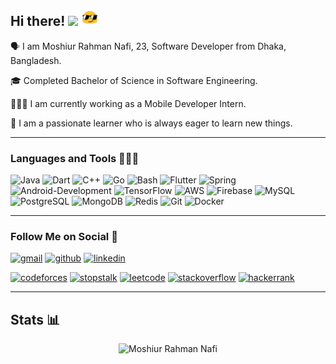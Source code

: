 ## Hi there! <img src="https://media.giphy.com/media/hvRJCLFzcasrR4ia7z/giphy.gif" width="28"> <img src="assets/resources/blob-sunglasses.gif" width="28"/></h3>

🗣 I am Moshiur Rahman Nafi, 23, Software Developer from Dhaka, Bangladesh.

🎓 Completed Bachelor of Science in Software Engineering.

👨🏾‍💻 I am currently working as a Mobile Developer Intern.

🌟 I am a passionate learner who is always eager to learn new things.

---

### Languages and Tools 👨🏾‍💻

![Java](https://img.shields.io/badge/java-%23ED8B00.svg?style=for-the-badge&logo=openjdk&logoColor=white)
![Dart](https://img.shields.io/badge/dart-%230175C2.svg?style=for-the-badge&logo=dart&logoColor=white)
![C++](https://img.shields.io/badge/C%2B%2B-00599C?style=for-the-badge&logo=c%2B%2B&logoColor=white)
![Go](https://img.shields.io/badge/Go-00ADD8?logo=Go&logoColor=white&style=for-the-badge)
![Bash](https://img.shields.io/badge/Bash-121011?style=for-the-badge&logo=gnu-bash&logoColor=white)
![Flutter](https://img.shields.io/badge/Flutter-02569B?style=for-the-badge&logo=flutter&logoColor=white)
![Spring](https://img.shields.io/badge/spring-%236DB33F.svg?style=for-the-badge&logo=spring&logoColor=white)
![Android-Development](https://img.shields.io/badge/Android_Development-3DDC84?style=for-the-badge&logo=android-studio&logoColor=white)
![TensorFlow](https://img.shields.io/badge/TensorFlow-%23FF6F00.svg?style=for-the-badge&logo=TensorFlow&logoColor=white)
![AWS](https://img.shields.io/badge/AWS-232F3E?style=for-the-badge&logo=amazonwebservices&logoColor=white)
![Firebase](https://img.shields.io/badge/firebase-ffca28?style=for-the-badge&logo=firebase&logoColor=black)
![MySQL](https://img.shields.io/badge/mysql-%2300f.svg?style=for-the-badge&logo=mysql&logoColor=white)
![PostgreSQL](https://img.shields.io/badge/PostgreSQL-316192?style=for-the-badge&logo=postgresql&logoColor=white)
![MongoDB](https://img.shields.io/badge/MongoDB-4EA94B?style=for-the-badge&logo=mongodb&logoColor=white)
![Redis](https://img.shields.io/badge/Redis-DC382D?style=for-the-badge&logo=redis&logoColor=white)
![Git](https://img.shields.io/badge/GIT-E44C30?style=for-the-badge&logo=git&logoColor=white)
![Docker](https://img.shields.io/badge/Docker-2CA5E0?style=for-the-badge&logo=docker&logoColor=white)

---

### Follow Me on Social 👥
[![gmail](https://img.shields.io/badge/Gmail-D14836?style=plastic&logo=gmail&logoColor=white)](mailto:moshiur.r.nafi@gmail.com)
[![github](https://img.shields.io/badge/GitHub-100000?style=plastic&logo=github&logoColor=white)](https://github.com/defUserName-404?tab=repositories)
[![linkedin](https://img.shields.io/badge/LinkedIn-0077B5?style=plastic&logo=linkedin&logoColor=white)](https://www.linkedin.com/in/moshiur-rahman-nafi-469734229)

[![codeforces](https://img.shields.io/badge/Codeforces-445f9d?style=plastic&logo=Codeforces&logoColor=white)](https://codeforces.com/profile/def_UserName)
[![stopstalk](https://img.shields.io/badge/StopStalk-red?style=plastic&logo=StopStalk&logoColor=white)](https://www.stopstalk.com/user/profile/def_UserName)
[![leetcode](https://img.shields.io/badge/-LeetCode-FFA116?style=plastic&logo=LeetCode&logoColor=black)](https://leetcode.com/def_UserName/)
[![stackoverflow](https://img.shields.io/badge/Stack_Overflow-FE7A16?style=plastic&logo=stack-overflow&logoColor=brown)](https://stackoverflow.com/users/15433896/def-username)
[![hackerrank](https://img.shields.io/badge/-HackerRank-2EC866?style=plastic&logo=HackerRank&logoColor=white)](https://www.hackerrank.com/def_UserName)

---

## Stats 📊

<p align="center">
<img src="https://github-readme-stats.vercel.app/api?username=defUserName-404&disable_year=true&show_icons=true&count_private=true&theme=dark&include_all_commits=true" alt="Moshiur Rahman Nafi"  />
</p>
